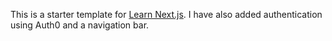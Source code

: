 This is a starter template for [Learn Next.js](https://nextjs.org/learn). I have also added authentication using Auth0 and a navigation bar.
